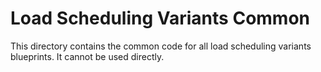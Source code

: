 # Load Scheduling Variants Common

This directory contains the common code for all load scheduling variants
blueprints. It cannot be used directly.
